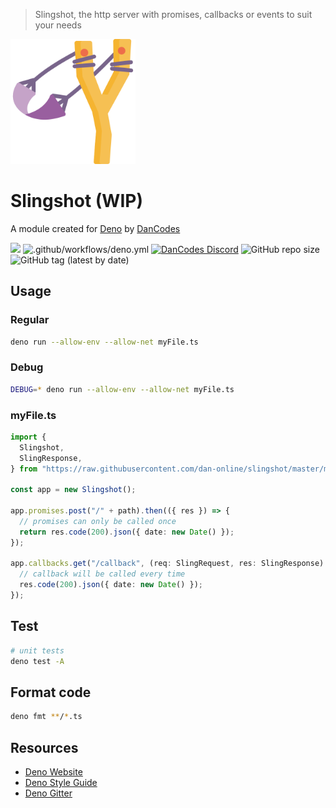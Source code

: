 > Slingshot, the http server with promises, callbacks or events to suit your needs

<img src="src/assets/slingshot.png" width="200px">

# Slingshot (WIP)

A module created for [Deno](https://deno.land) by [DanCodes](https://dancodes.online)

![](https://www.code-inspector.com/project/9271/status/svg)
![.github/workflows/deno.yml](https://github.com/dan-online/slingshot/workflows/.github/workflows/deno.yml/badge.svg)
[![DanCodes Discord](https://img.shields.io/discord/478586684666150934?color=%237289DA&label=discord%20support&logo=discord&logoColor=%23fff)](https://discord.gg/fdpcZAA)
![GitHub repo size](https://img.shields.io/github/repo-size/dan-online/slingshot)
![GitHub tag (latest by date)](https://img.shields.io/github/v/tag/dan-online/slingshot)

## Usage

### Regular

```bash
deno run --allow-env --allow-net myFile.ts
```

### Debug

```bash
DEBUG=* deno run --allow-env --allow-net myFile.ts
```

### myFile.ts

```typescript
import {
  Slingshot,
  SlingResponse,
} from "https://raw.githubusercontent.com/dan-online/slingshot/master/mod.ts";

const app = new Slingshot();

app.promises.post("/" + path).then(({ res }) => {
  // promises can only be called once
  return res.code(200).json({ date: new Date() });
});

app.callbacks.get("/callback", (req: SlingRequest, res: SlingResponse) => {
  // callback will be called every time
  res.code(200).json({ date: new Date() });
});
```

## Test

```bash
# unit tests
deno test -A
```

## Format code

```bash
deno fmt **/*.ts
```

## Resources

- [Deno Website](https://deno.land)
- [Deno Style Guide](https://deno.land/std/style_guide.md)
- [Deno Gitter](https://gitter.im/denolife/Lobby)

